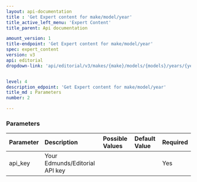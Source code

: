 ```yaml
---
layout: api-documentation
title : 'Get Expert content for make/model/year'
title_active_left_menu: 'Expert Content'
title_parent: Api documentation

amount_version: 1
title-endpoint: 'Get Expert content for make/model/year'
spec: expert_content
version: v3
api: editorial
dropdown-link: 'api/editorial/v3/makes/{make}/models/{models}/years/{year}/expertcontent'


level: 4
description_edpoint: 'Get Expert content for make/model/year'
title_md : Parameters
number: 2

---
```



### Parameters

| Parameter  	| Description                           | Possible Values       | Default Value | Required        |
|:--------------|:--------------------------------------|:----------------------|:------------- |:--------------- |
| api_key       | Your Edmunds/Editorial API key        |                       |               | Yes             |

